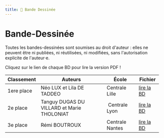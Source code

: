 ```yaml
---
title: 💭 Bande Dessinée
---
```


# Bande-Dessinée

Toutes les bandes-dessinées sont soumises au droit d'auteur : elles ne peuvent
être ni publiées, ni réutilisées, ni modifiées, sans l'autorisation explicite de
l'auteur‧e.

Cliquez sur le lien de chaque BD pour lire la version PDF !

| Classement | Auteurs | École | Fichier |
| -- | -- | -- | -- |
| 1ere place | Néo LUX et Lila DE TADDEO | Centrale Lille | [lire la BD](https://drive.google.com/file/d/12TV1IXZKTUwU_yK8yeQFBpQbc3uFqocY/view?usp=share_link)
| 2e place | Tanguy DUGAS DU VILLARD et Marie THOLONIAT | Centrale Lyon | [lire la BD](https://drive.google.com/file/d/1SBpECG3_iSiRtBLnqPUzVY7Gqdu56YPa/view?usp=share_link)
| 3e place | Rémi BOUTROUX | Centrale Nantes | [lire la BD](https://drive.google.com/file/d/16j-NGd73iATj3vGbpGGKkNN-CKtDYfhO/view?usp=share_link)
